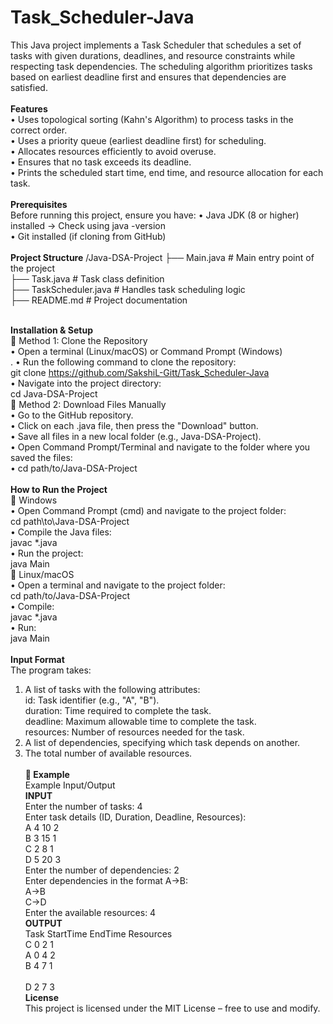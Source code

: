 # Task_Scheduler-Java
This Java project implements a Task Scheduler that schedules a set of tasks with given durations, deadlines, and resource constraints while respecting task dependencies. The scheduling algorithm prioritizes tasks based on earliest deadline first and ensures that dependencies are satisfied.<br>
<br>**Features**<br>
•	Uses topological sorting (Kahn's Algorithm) to process tasks in the correct order.<br>
•	Uses a priority queue (earliest deadline first) for scheduling.<br>
•	Allocates resources efficiently to avoid overuse.<br>
•	Ensures that no task exceeds its deadline.<br>
•	Prints the scheduled start time, end time, and resource allocation for each task.<br>
<br>**Prerequisites**<br>
Before running this project, ensure you have:
•	Java JDK (8 or higher) installed → Check using java -version<br>
•	Git installed (if cloning from GitHub)<br>
<br>**Project Structure**
/Java-DSA-Project
  ├── Main.java            # Main entry point of the project<br>
  ├── Task.java            # Task class definition<br>
  ├── TaskScheduler.java   # Handles task scheduling logic<br>
  ├── README.md            # Project documentation<br>

<br>**Installation & Setup**<br>
🔹 Method 1: Clone the Repository<br>
•	Open a terminal (Linux/macOS) or Command Prompt (Windows)<br>.
•	Run the following command to clone the repository:<br>
             git clone https://github.com/SakshiL-Gitt/Task_Scheduler-Java<br>
•	Navigate into the project directory:<br>
            cd Java-DSA-Project<br>
🔹 Method 2: Download Files Manually<br>
•	Go to the GitHub repository.<br>
•	Click on each .java file, then press the "Download" button.<br>
•	Save all files in a new local folder (e.g., Java-DSA-Project).<br>
•	Open Command Prompt/Terminal and navigate to the folder where you saved the files:<br>
•	cd path/to/Java-DSA-Project<br>
<br>**How to Run the Project**<br>
🔸 Windows<br>
•	Open Command Prompt (cmd) and navigate to the project folder:<br>
                             cd path\to\Java-DSA-Project<br>
•	Compile the Java files:<br>
                            javac *.java<br>
•	Run the project:<br>
                            java Main<br>
🔸 Linux/macOS<br>
•	Open a terminal and navigate to the project folder:<br>
                 cd path/to/Java-DSA-Project<br>
•	Compile:<br>
                javac *.java<br>
•	Run:<br>
                java Main<br>
<br>**Input Format**<br>
The program takes:<br>
1.	A list of tasks with the following attributes:<br>
	id: Task identifier (e.g., "A", "B").<br>
	duration: Time required to complete the task.<br>
	deadline: Maximum allowable time to complete the task.<br>
	resources: Number of resources needed for the task.<br>
2.	A list of dependencies, specifying which task depends on another.<br>
3.	The total number of available resources.<br>
<br>**📌 Example**<br>
Example Input/Output<br>
**INPUT**<br>
Enter the number of tasks: 4<br>
Enter task details (ID, Duration, Deadline, Resources):<br>
A 4 10 2<br>
B 3 15 1<br>
C 2 8  1<br>
D 5 20 3<br>
Enter the number of dependencies: 2<br>
Enter dependencies in the format A->B:<br>
A->B<br>
C->D<br>
Enter the available resources: 4<br>
**OUTPUT**<br>
Task       StartTime  EndTime    Resources <br>
C          0          2          1 <br>
A          0          4          2 <br> 
B          4          7          1 <br>  
D          2          7          3 <br>
**License**<br>
This project is licensed under the MIT License – free to use and modify.

